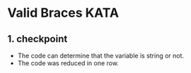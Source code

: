 # Valid Braces KATA

## 1. checkpoint  

- The code can determine that the variable is string or not.
- The code was reduced in one row.
